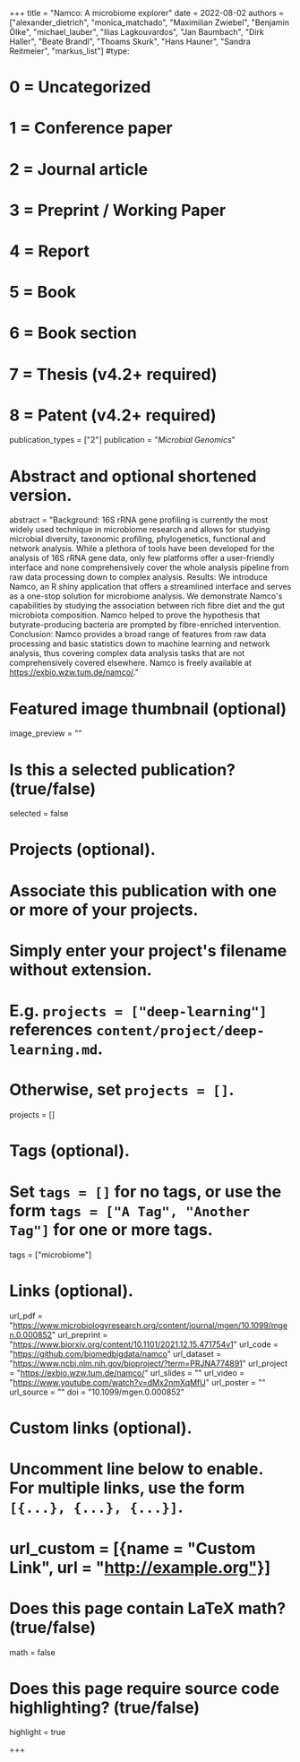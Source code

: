 +++
title = "Namco: A microbiome explorer"
date = 2022-08-02
authors = ["alexander_dietrich", "monica_matchado", "Maximilian Zwiebel", "Benjamin Ölke", "michael_lauber", "Ilias Lagkouvardos", "Jan Baumbach", "Dirk Haller", "Beate Brandl", "Thoams Skurk", "Hans Hauner", "Sandra Reitmeier", "markus_list"]
#type:
#    0 = Uncategorized
#    1 = Conference paper
#    2 = Journal article
#    3 = Preprint / Working Paper
#    4 = Report
#    5 = Book
#    6 = Book section
#    7 = Thesis (v4.2+ required)
#    8 = Patent (v4.2+ required)
publication_types = ["2"]
publication = "*Microbial Genomics*"

# Abstract and optional shortened version.
abstract = "Background: 16S rRNA gene profiling is currently the most widely used technique in microbiome research and allows for studying microbial diversity, taxonomic profiling, phylogenetics, functional and network analysis. While a plethora of tools have been developed for the analysis of 16S rRNA gene data, only few platforms offer a user-friendly interface and none comprehensively cover the whole analysis pipeline from raw data processing down to complex analysis. Results: We introduce Namco, an R shiny application that offers a streamlined interface and serves as a one-stop solution for microbiome analysis. We demonstrate Namco's capabilities by studying the association between rich fibre diet and the gut microbiota composition. Namco helped to prove the hypothesis that butyrate-producing bacteria are prompted by fibre-enriched intervention. Conclusion: Namco provides a broad range of features from raw data processing and basic statistics down to machine learning and network analysis, thus covering complex data analysis tasks that are not comprehensively covered elsewhere. Namco is freely available at https://exbio.wzw.tum.de/namco/."

# Featured image thumbnail (optional)
image_preview = ""

# Is this a selected publication? (true/false)
selected = false

# Projects (optional).
#   Associate this publication with one or more of your projects.
#   Simply enter your project's filename without extension.
#   E.g. `projects = ["deep-learning"]` references `content/project/deep-learning.md`.
#   Otherwise, set `projects = []`.
projects = []

# Tags (optional).
#   Set `tags = []` for no tags, or use the form `tags = ["A Tag", "Another Tag"]` for one or more tags.
tags = ["microbiome"]

# Links (optional).
url_pdf = "https://www.microbiologyresearch.org/content/journal/mgen/10.1099/mgen.0.000852"
url_preprint = "https://www.biorxiv.org/content/10.1101/2021.12.15.471754v1"
url_code = "https://github.com/biomedbigdata/namco"
url_dataset = "https://www.ncbi.nlm.nih.gov/bioproject/?term=PRJNA774891"
url_project = "https://exbio.wzw.tum.de/namco/"
url_slides = ""
url_video = "https://www.youtube.com/watch?v=dMx2nmXqMfU"
url_poster = ""
url_source = ""
doi = "10.1099/mgen.0.000852"

# Custom links (optional).
#   Uncomment line below to enable. For multiple links, use the form `[{...}, {...}, {...}]`.
# url_custom = [{name = "Custom Link", url = "http://example.org"}]

# Does this page contain LaTeX math? (true/false)
math = false

# Does this page require source code highlighting? (true/false)
highlight = true

+++
